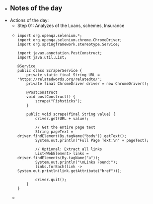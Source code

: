 - Notes of the day
	-
- Actions of the day:
	- Step 01: Analyzes of the Loans, schemes, Insurance
	- ```
	  import org.openqa.selenium.*;
	  import org.openqa.selenium.chrome.ChromeDriver;
	  import org.springframework.stereotype.Service;
	  
	  import javax.annotation.PostConstruct;
	  import java.util.List;
	  
	  @Service
	  public class ScraperService {
	      private static final String URL = "https://relatedwords.org/relatedto/";
	      private final ChromeDriver driver = new ChromeDriver();
	  
	      @PostConstruct
	      void postConstruct() {
	          scrape("Fishsticks");
	      }
	  
	      public void scrape(final String value) {
	          driver.get(URL + value);
	  
	          // Get the entire page text
	          String pageText = driver.findElement(By.tagName("body")).getText();
	          System.out.println("Full Page Text:\n" + pageText);
	  
	          // Optional: Extract all links
	          List<WebElement> links = driver.findElements(By.tagName("a"));
	          System.out.println("\nLinks Found:");
	          links.forEach(link -> System.out.println(link.getAttribute("href")));
	  
	          driver.quit();
	      }
	  }
	  
	  ```
	-